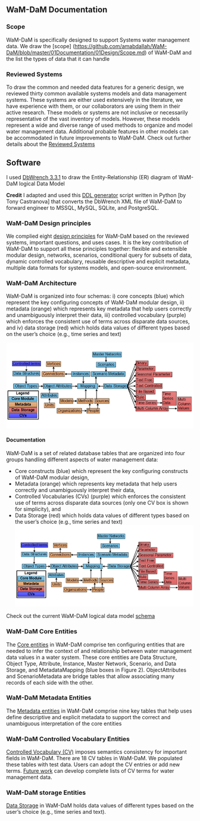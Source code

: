 ## WaM-DaM Documentation

### Scope
WaM-DaM is specifically designed to support Systems water management data. We draw the [scope] (https://github.com/amabdallah/WaM-DaM/blob/master/01Documentation/01Design/Scope.md)
of WaM-DaM and the list the types of data that it can handle 

### Reviewed Systems 
To draw the common and needed data features for a generic design, we reviewed thirty common available systems models and data management systems. These systems are either used extensively in the literature, we have experience with them, or our collaborators are using them in their active research. These models or systems are not inclusive or necessarily representative of the vast inventory of models. However, these models represent a wide and diverse range of used methods to organize and model water management data. Additional probable features in other models can be accommodated in future improvements to WaM-DaM.
Check out further details about the [Reviewed Systems](https://github.com/amabdallah/WaM-DaM/blob/master/01Documentation/01Design/Reviewed_Systems.md)

## Software 
I used <a href="http://www.dbwrench.com" target="_blank">DbWrench 3.3.1</a> to draw the Entity-Relationship (ER) diagram of WaM-DaM logical Data Model

**Credit** 
I adapted and used this <a href="https://github.com/amabdallah/WaM-DaM/tree/master/01Documentation/02DDL" target="_blank">DDL generator</a> script written in Python [by Tony Castranova] that converts the DbWrench XML file of WaM-DaM to forward engineer to MSSQL, MySQL, SQLite, and PostgreSQL.

### WaM-DaM Design principles 
We complied eight <a href="https://github.com/amabdallah/WaM-DaM/blob/master/01Documentation/01Design/Design_principles.md" target="_blank">design principles</a> for WaM-DaM based on the reviewed systems, important questions, and uses cases. It is the key contribution of WaM-DaM to support all these principles together: flexible and extensible modular design, networks, scenarios, conditional query for subsets of data, dynamic controlled vocabulary, reusable descriptive and explicit metadata, multiple data formats for systems models, and open-source environment.


### WaM-DaM Architecture
WaM-DaM is organized into four schemas: i) core concepts (blue) which represent the key configuring concepts of WaM-DaM modular design, ii) metadata (orange) which represents key metadata that help users correctly and unambiguously interpret their data, iii) controlled vocabulary (purple) which enforces the consistent use of terms across disparate data sources, and iv) data storage (red) which holds data values of different types based on the user’s choice (e.g., time series and text)

![](https://github.com/amabdallah/WaM-DaM/blob/master/Files/Figures/WaMDaM_Logical.jpg)


#### Documentation  
WaM-DaM is a set of related database tables that are organized into four groups handling different aspects of water management data:  
* Core constructs (blue) which represent the key configuring constructs of WaM-DaM modular design, 
* Metadata (orange) which represents key metadata that help users correctly and unambiguously interpret their data, 
* Controlled Vocabularies (CVs) (purple) which enforces the consistent use of terms across disparate data sources (only one CV box is shown for simplicity), and 
* Data Storage (red) which holds data values of different types based on the user’s choice (e.g., time series and text)   
![](https://github.com/amabdallah/WaM-DaM/blob/master/01Documentation/01Design/WaMDaM_Logical.jpg)






Check out the current WaM-DaM logical data model <a href="http://amabdallah.github.io/WaM-DaM/diagrams/Full.html" target="_blank">schema</a>

### WaM-DaM Core Entities
The <a href="https://github.com/amabdallah/WaM-DaM/blob/master/docs/Core.md" target="_blank">Core entities</a> in WaM-DaM comprise ten configuring entities that are needed to infer the context of and relationship between water management data values in a water system. These core entities are Data Structure, Object Type, Attribute, Instance, Master Network, Scenario, and Data Storage, and MetadataMapping (blue boxes in Figure 2). ObjectAttributes and ScenarioMetadata are bridge tables that allow associating many records of each side with the other. 

### WaM-DaM Metadata Entities
The <a href="https://github.com/amabdallah/WaM-DaM/blob/master/docs/Metadata.md" target="_blank">Metadata entities</a> in WaM-DaM comprise nine key tables that help uses define descriptive and explicit metadata to support the correct and unambiguous interpretation of the core entities

### WaM-DaM Controlled Vocabulary Entities
<a href="https://github.com/amabdallah/WaM-DaM/blob/master/docs/Controlled_vocabularies.md" target="_blank">Controlled Vocabulary (CV)</a> imposes semantics consistency for important fields in WaM-DaM. There are 18 CV tables in WaM-DaM. We populated these tables with test data. Users can adopt the CV entries or add new terms. 
<a href="https://github.com/amabdallah/WaM-DaM/blob/master/docs/Future_Work.md" target="_blank">Future work</a> can develop complete lists of CV terms for water management data.    

### WaM-DaM storage Entities
<a href="https://github.com/amabdallah/WaM-DaM/blob/master/docs/Storage.md" target="_blank">Data Storage</a> in WaM-DaM holds data values of different types based on the user’s choice (e.g., time series and text).
